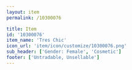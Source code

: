 ```yaml
---
layout: item
permalink: /10300076

title: Item
id: '10300076'
item_name: 'Tres Chic'
icon_url: 'item/icon/customize/10300076.png'
sub_header: ['Gender: Female', 'Cosmetic']
footer: ['Untradable, Unsellable']
---
```

